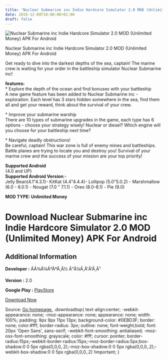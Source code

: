 ```yaml
---
title: 'Nuclear Submarine inc Indie Hardcore Simulator 2.0 MOD (Unlimited Money) APK For Android'
date: 2019-12-09T10:00:00+01:00
draft: false
---
```


![Nuclear Submarine inc Indie Hardcore Simulator 2.0 MOD (Unlimited Money) APK For Android](https://i2.wp.com/apkhome.net/wp-content/uploads/2019/11/Nuclear-Submarine-inc-Indie-Hardcore-Simulator.png "Nuclear Submarine inc Indie Hardcore Simulator 2.0 MOD (Unlimited Money) APK For Android")

  

Nuclear Submarine inc Indie Hardcore Simulator 2.0 MOD (Unlimited Money) APK For Android

Get ready to dive into the darkest depths of the sea, captain! The marine crew is waiting for your order in the battleship simulator Nuclear Submarine inc!

**features:**  
\* Explore the depth of the ocean and find bonuses with your battleship  
A new game feature has been added to Nuclear Submarine inc - exploration. Each level has 3 stars hidden somewhere in the sea, find them all and get your reward, think about the survival of your crew.

\* Improve your submarine warship  
There are 10 types of submarine upgrades in the game, each type has 6 options - choose your strategy wisely! Nuclear or diesel? Which engine will you choose for your battleship next time?

\* Navigate deadly obstructions!  
Be careful, captain! This war zone is full of enemy mines and battleships. Battle planes are trying to locate you and destroy you! Survival of your marine crew and the success of your mission are your top priority!

**Supported Android**  
{4.0 and UP}  
**Supported Android Version**:-  
Jelly Bean(4.1"4.3.1)- KitKat (4.4"4.4.4)- Lollipop (5.0"5.0.2) - Marshmallow (6.0 - 6.0.1) - Nougat (7.0 " 7.1.1) - Oreo (8.0-8.1) - Pie (9.0)

**MOD TYPE: Unlimited Money**

Download Nuclear Submarine inc Indie Hardcore Simulator 2.0 MOD (Unlimited Money) APK For Android
=================================================================================================

Additional Information
----------------------

**Developer :** ÃÃ¾Ã¼Ã°ÃºÃ¸Ã½ Ã"Ã¼Ã¸Ã'Ã'Ã¸Ã¹

**Version :** 2.0

**Google Play :** [PlayStore](https://play.google.com/store/apps/details?id=ru.DmitryLomakin.NuclearSubmarineInc)

  

[Download Now](https://store4app.co/post/nuclear-submarine-inc-indie-hardcore-simulator-2-0-mod-unlimited-money-apk-for-android_1574932506)

  
Source: [Go homepage.](https://store4app.co/post/nuclear-submarine-inc-indie-hardcore-simulator-2-0-mod-unlimited-money-apk-for-android_1574932506) .downloadtop{ text-align:center; -webkit-appearance: none; -moz-appearance: none; appearance: none; width: 100%; padding: 9px 9px 11px 13px; background-color: #0EBD3F; border: none; color:#fff; border-radius: 3px; outline: none; font-weight;bold; font: 20px 'Open Sans', sans-serif; -webkit-font-smoothing: antialiased; -moz-osx-font-smoothing: grayscale; color: #fff; cursor: pointer; border-radius:15px;-webkit-border-radius:15px;-moz-border-radius:5px;box-shadow:0 0 5px rgba(0,0,0,.2);-moz-box-shadow:0 0 5px rgba(0,0,0,.2);-webkit-box-shadow:0 0 5px rgba(0,0,0,.2) !important; }